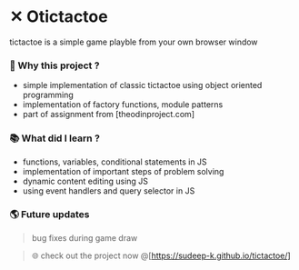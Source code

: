 # &#x2715; &#x4f;tictactoe

tictactoe is a simple game playble from your own browser window

### 👋 Why this project ?

- simple implementation of classic tictactoe using object oriented programming
- implementation of factory functions, module patterns
- part of assignment from [theodinproject.com]

### 📚 What did I learn ?

- functions, variables, conditional statements in JS
- implementation of important steps of problem solving
- dynamic content editing using JS
- using event handlers and query selector in JS

### 🌎 Future updates

> bug fixes during game draw

> 🌐 check out the project now @[https://sudeep-k.github.io/tictactoe/]

